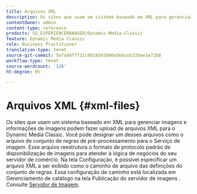 ```yaml
---
title: Arquivos XML
description: Os sites que usam um sistema baseado em XML para gerenciar imagens e informações de imagens podem fazer upload de arquivos XML para o Dynamic Media Classic. Saiba mais sobre arquivos XML.
contentOwner: admin
content-type: reference
products: SG_EXPERIENCEMANAGER/Dynamic-Media-Classic
feature: Dynamic Media Classic
role: Business Practitioner
translation-type: tm+mt
source-git-commit: 5efad4fff11c9818d43d46ebbbce5335ee1e72b8
workflow-type: tm+mt
source-wordcount: '126'
ht-degree: 0%

---
```



# Arquivos XML {#xml-files}

Os sites que usam um sistema baseado em XML para gerenciar imagens e informações de imagens podem fazer upload de arquivos XML para o Dynamic Media Classic. Você pode designar um desses arquivos como o arquivo de conjunto de regras de pré-processamento para o Serviço de imagem. Esse arquivo reestrutura o formato de protocolo padrão de disponibilização de imagens para atender à lógica de negócios do seu servidor de comércio. Na tela Configuração, é possível especificar um arquivo XML a ser exibido como o caminho de arquivo das definições do conjunto de regras. Essa configuração de caminho está localizada em Gerenciamento de catálogo na tela Publicação do servidor de imagens . Consulte [Servidor de Imagem](publish-setup.md#image_server).

